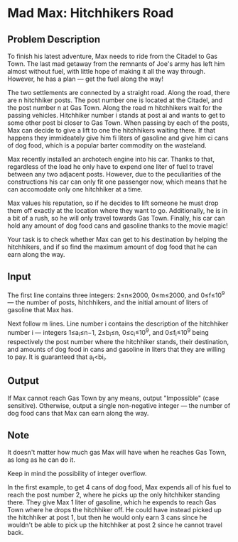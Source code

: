 # Mad Max: Hitchhikers Road

## Problem Description

To finish his latest adventure, Max needs to ride from the Citadel to Gas Town. The last mad getaway from the remnants of Joe's army has left him almost without fuel, with little hope of making it all the way through. However, he has a plan — get the fuel along the way!

The two settlements are connected by a straight road. Along the road, there are n
 hitchhiker posts. The post number one is located at the Citadel, and the post number n
 at Gas Town. Along the road m
 hitchhikers wait for the passing vehicles. Hitchhiker number i
 stands at post ai
 and wants to get to some other post bi
 closer to Gas Town. When passing by each of the posts, Max can decide to give a lift to one the hitchhikers waiting there. If that happens they immideately give him fi
 liters of gasoline and give him ci
 cans of dog food, which is a popular barter commodity on the wasteland.

Max recently installed an archotech engine into his car. Thanks to that, regardless of the load he only have to expend one liter of fuel to travel between any two adjacent posts. However, due to the peculiarities of the constructions his car can only fit one passenger now, which means that he can accomodate only one hitchhiker at a time.

Max values his reputation, so if he decides to lift someone he must drop them off exactly at the location where they want to go. Additionally, he is in a bit of a rush, so he will only travel towards Gas Town. Finally, his car can hold any amount of dog food cans and gasoline thanks to the movie magic!

Your task is to check whether Max can get to his destination by helping the hitchhikers, and if so find the maximum amount of dog food that he can earn along the way.

## Input

The first line contains three integers: 2≤n≤2000, 0≤m≤2000, and 0≤f≤10<sup>9</sup> — the number of posts, hitchhikers, and the initial amount of liters of gasoline that Max has.

Next follow m lines. Line number i contains the description of the hitchhiker number i — integers 1≤a<sub>i</sub>≤n−1, 2≤b<sub>i</sub>≤n, 0≤c<sub>i</sub>≤10<sup>9</sup>, and 0≤f<sub>i</sub>≤10<sup>9</sup> being respectively the post number where the hitchhiker stands, their destination, and amounts of dog food in cans and gasoline in liters that they are willing to pay. It is guaranteed that a<sub>i</sub><bi<sub>i</sub>.

## Output

If Max cannot reach Gas Town by any means, output "Impossible" (case sensitive). Otherwise, output a single non-negative integer — the number of dog food cans that Max can earn along the way.

## Note
It doesn't matter how much gas Max will have when he reaches Gas Town, as long as he can do it.

Keep in mind the possibility of integer overflow.

In the first example, to get 4 cans of dog food, Max expends all of his fuel to reach the post number 2, where he picks up the only hitchhiker standing there. They give Max 1 liter of gasoline, which he expends to reach Gas Town where he drops the hitchhiker off. He could have instead picked up the hitchhiker at post 1, but then he would only earn 3 cans since he wouldn't be able to pick up the hitchhiker at post 2 since he cannot travel back.
